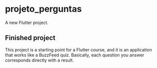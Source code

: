 # projeto_perguntas

A new Flutter project.

## Finished project

This project is a starting point for a Flutter course, and it is an application that works like a BuzzFeed quiz.
Basically, each question you answer corresponds directly with a result.
